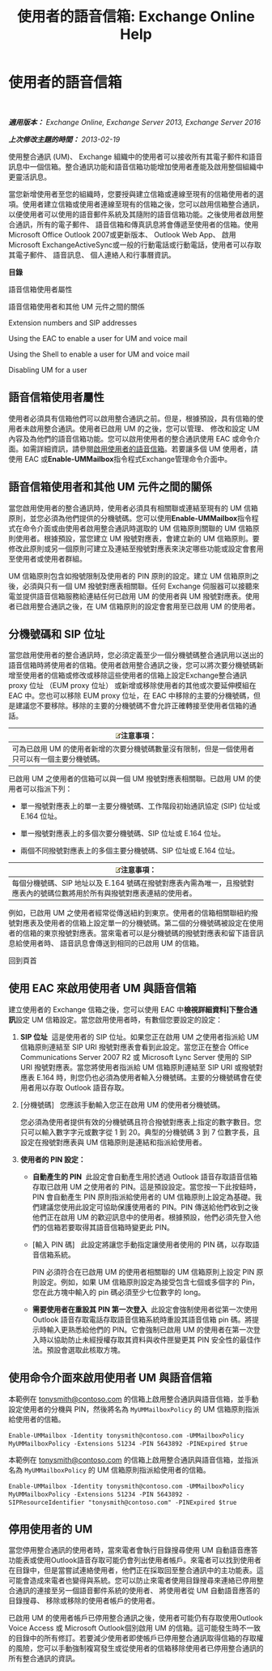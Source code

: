 ﻿---
title: '使用者的語音信箱: Exchange Online Help'
TOCTitle: 使用者的語音信箱
ms:assetid: 48e1f43b-fb7e-4a52-a2cb-0fb5da6ca65f
ms:mtpsurl: https://technet.microsoft.com/zh-tw/library/Aa997885(v=EXCHG.150)
ms:contentKeyID: 50473057
ms.date: 05/23/2018
mtps_version: v=EXCHG.150
ms.translationtype: MT
---

# 使用者的語音信箱

 

_**適用版本：** Exchange Online, Exchange Server 2013, Exchange Server 2016_

_**上次修改主題的時間：** 2013-02-19_

使用整合通訊 (UM)、 Exchange 組織中的使用者可以接收所有其電子郵件和語音訊息中一個信箱。整合通訊功能和語音信箱功能增加使用者產能及啟用整個組織中更靈活訊息。

當您新增使用者至您的組織時，您要授與建立信箱或連線至現有的信箱使用者的選項。使用者建立信箱或使用者連線至現有的信箱之後，您可以啟用信箱整合通訊，以便使用者可以使用的語音郵件系統及其隨附的語音信箱功能。之後使用者啟用整合通訊，所有的電子郵件、 語音信箱和傳真訊息將會傳遞至使用者的信箱。使用 Microsoft Office Outlook 2007或更新版本、 Outlook Web App、 啟用 Microsoft ExchangeActiveSync或一般的行動電話或行動電話，使用者可以存取其電子郵件、 語音訊息、 個人連絡人和行事曆資訊。

**目錄**

語音信箱使用者屬性

語音信箱使用者和其他 UM 元件之間的關係

Extension numbers and SIP addresses

Using the EAC to enable a user for UM and voice mail

Using the Shell to enable a user for UM and voice mail

Disabling UM for a user

## 語音信箱使用者屬性

使用者必須具有信箱他們可以啟用整合通訊之前。但是，根據預設，具有信箱的使用者未啟用整合通訊。使用者已啟用 UM 的之後，您可以管理、 修改和設定 UM 內容及為他們的語音信箱功能。您可以啟用使用者的整合通訊使用 EAC 或命令介面。如需詳細資訊，請參閱[啟用使用者的語音信箱](enable-a-user-for-voice-mail-exchange-2013-help.md)。若要讓多個 UM 使用者，請使用 EAC 或**Enable-UMMailbox**指令程式Exchange管理命令介面中。

## 語音信箱使用者和其他 UM 元件之間的關係

當您啟用使用者的整合通訊時，使用者必須具有相關聯或連結至現有的 UM 信箱原則，並您必須為他們提供的分機號碼。您可以使用**Enable-UMMailbox**指令程式在命令介面或由使用者啟用整合通訊時選取的 UM 信箱原則關聯的 UM 信箱原則使用者。根據預設，當您建立 UM 撥號對應表，會建立新的 UM 信箱原則。要修改此原則或另一個原則可建立及連結至撥號對應表來決定哪些功能或設定會套用至使用者或使用者群組。

UM 信箱原則包含如撥號限制及使用者的 PIN 原則的設定。建立 UM 信箱原則之後，必須與只有一個 UM 撥號對應表相關聯。任何 Exchange 伺服器可以接聽來電並提供語音信箱服務給連結任何已啟用 UM 的使用者與 UM 撥號對應表。使用者已啟用整合通訊之後，在 UM 信箱原則的設定會套用至已啟用 UM 的使用者。

## 分機號碼和 SIP 位址

當您啟用使用者的整合通訊時，您必須定義至少一個分機號碼整合通訊用以送出的語音信箱時將使用者的信箱。使用者啟用整合通訊之後，您可以將次要分機號碼新增至使用者的信箱或修改或移除這些使用者的信箱上設定Exchange整合通訊 proxy 位址 （EUM proxy 位址） 或新增或移除使用者的其他或次要延伸模組在 EAC 中。您也可以移除 EUM proxy 位址，在 EAC 中移除的主要的分機號碼，但是建議您不要移除。移除的主要的分機號碼不會允許正確轉接至使用者信箱的通話。

<table>
<thead>
<tr class="header">
<th><img src="images/Bb124558.note(EXCHG.150).gif" title="注意事項" alt="注意事項" />注意事項：</th>
</tr>
</thead>
<tbody>
<tr class="odd">
<td>可為已啟用 UM 的使用者新增的次要分機號碼數量沒有限制，但是一個使用者只可以有一個主要分機號碼。</td>
</tr>
</tbody>
</table>


已啟用 UM 之使用者的信箱可以與一個 UM 撥號對應表相關聯。已啟用 UM 的使用者可以指派下列：

  - 單一撥號對應表上的單一主要分機號碼、工作階段初始通訊協定 (SIP) 位址或 E.164 位址。

  - 單一撥號對應表上的多個次要分機號碼、SIP 位址或 E.164 位址。

  - 兩個不同撥號對應表上的多個主要分機號碼、SIP 位址或 E.164 位址。

<table>
<thead>
<tr class="header">
<th><img src="images/Bb124558.note(EXCHG.150).gif" title="注意事項" alt="注意事項" />注意事項：</th>
</tr>
</thead>
<tbody>
<tr class="odd">
<td>每個分機號碼、SIP 地址以及 E.164 號碼在撥號對應表內需為唯一，且撥號對應表內的號碼位數將用於所有與撥號對應表連結的使用者。</td>
</tr>
</tbody>
</table>


例如，已啟用 UM 之使用者經常從傳送紐約到東京。使用者的信箱相關聯紐約撥號對應表及使用者的信箱上設定單一的分機號碼。第二個的分機號碼被設定在使用者的信箱的東京撥號對應表。當來電者可以是分機號碼的撥號對應表和留下語音訊息給使用者時、 語音訊息會傳送到相同的已啟用 UM 的信箱。

回到頁首

## 使用 EAC 來啟用使用者 UM 與語音信箱

建立使用者的 Exchange 信箱之後，您可以使用 EAC 中**檢視詳細資料\]**下**整合通訊**設定 UM 信箱設定。當您啟用使用者時，有數個您要設定的設定：

1.  **SIP 位址**  這是使用者的 SIP 位址。如果您正在啟用 UM 之使用者指派給 UM 信箱原則連結至 SIP URI 撥號對應表會看到此設定。當您正在整合 Office Communications Server 2007 R2 或 Microsoft Lync Server 使用的 SIP URI 撥號對應表。當您將使用者指派給 UM 信箱原則連結至 SIP URI 或撥號對應表 E.164 時，則您仍也必須為使用者輸入分機號碼。主要的分機號碼會在使用者用以存取 Outlook 語音存取。

2.  \[分機號碼\]   您應該手動輸入您正在啟用 UM 的使用者分機號碼。
    
    您必須為使用者提供有效的分機號碼且符合撥號對應表上指定的數字數目。您只可以輸入數字字元或數字從 1 到 20。典型的分機號碼 3 到 7 位數字長，且設定在撥號對應表與 UM 信箱原則是連結和指派給使用者。

3.  **使用者的 PIN 設定：** 
    
      - **自動產生的 PIN**  此設定會自動產生用於透過 Outlook 語音存取語音信箱存取已啟用 UM 之使用者的 PIN。這是預設設定。當您按一下此按鈕時，PIN 會自動產生 PIN 原則指派給使用者的 UM 信箱原則上設定為基礎。我們建議您使用此設定可協助保護使用者的 PIN。PIN 傳送給他們收到之後他們正在啟用 UM 的歡迎訊息中的使用者。根據預設，他們必須先登入他們的信箱若要取得其語音信箱時變更此 PIN。
    
      - \[輸入 PIN 碼\]   此設定將讓您手動指定讓使用者使用的 PIN 碼，以存取語音信箱系統。
        
        PIN 必須符合在已啟用 UM 的使用者相關聯的 UM 信箱原則上設定 PIN 原則設定。例如，如果 UM 信箱原則設定為接受包含七個或多個字的 Pin，您在此方塊中輸入的 pin 碼必須至少七位數字的 long。
    
      - **需要使用者在重設其 PIN 第一次登入**  此設定會強制使用者從第一次使用 Outlook 語音存取電話存取語音信箱系統時重設其語音信箱 pin 碼。將提示時輸入更熟悉給他們的 PIN。它會強制已啟用 UM 的使用者在第一次登入時以協助防止未經授權存取其資料與收件匣變更其 PIN 安全性的最佳作法。預設會選取此核取方塊。

## 使用命令介面來啟用使用者 UM 與語音信箱

本範例在 tonysmith@contoso.com 的信箱上啟用整合通訊與語音信箱，並手動設定使用者的分機與 PIN，然後將名為 `MyUMMailboxPolicy` 的 UM 信箱原則指派給使用者的信箱。

    Enable-UMMailbox -Identity tonysmith@contoso.com -UMMailboxPolicy MyUMMailboxPolicy -Extensions 51234 -PIN 5643892 -PINExpired $true

本範例在 tonysmith@contoso.com 的信箱上啟用整合通訊與語音信箱，並指派名為 `MyUMMailboxPolicy` 的 UM 信箱原則指派給使用者的信箱。

    Enable-UMMailbox -Identity tonysmith@contoso.com -UMMailboxPolicy MyUMMailboxPolicy -Extensions 51234 -PIN 5643892 -SIPResourceIdentifier "tonysmith@contoso.com" -PINExpired $true

## 停用使用者的 UM

當您停用整合通訊的使用者時，當來電者會執行目錄搜尋使用 UM 自動語音應答功能表或使用Outlook語音存取可能仍會列出使用者帳戶。來電者可以找到使用者在目錄中，但是當嘗試連絡使用者，他們正在採取回至整合通訊中的主功能表。這可能會造成來電者也變得與系統。您可以防止來電者使用目錄搜尋來連絡已停用整合通訊的連接至另一個語音郵件系統的使用者、 將使用者從 UM 自動語音應答的目錄搜尋、 移除或移除的使用者帳戶的使用者。

已啟用 UM 的使用者帳戶已停用整合通訊之後，使用者可能仍有存取使用Outlook Voice Access 或 Microsoft Outlook個別啟用 UM 的信箱。這可能發生時不一致的目錄中的所有修訂。若要減少使用者即使帳戶已停用整合通訊取得信箱的存取權的風險，您可以手動強制複寫發生或從使用者的信箱移除使用者已停用整合通訊的所有整合通訊的資訊。

